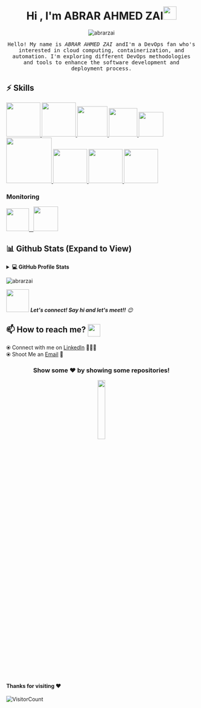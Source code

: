 <!-- <p align="left"> <img src="https://komarev.com/ghpvc/?username=rishikeshops&label=Profile%20views&color=0e75b6&style=flat" alt="rishikeshops" /> </p>
 -->
<h1 align="center">Hi , I'm ABRAR AHMED ZAI<img src="https://media.giphy.com/media/hvRJCLFzcasrR4ia7z/giphy.gif" width="35"></h1>

<p align="center"><img align="center" src="https://github-readme-streak-stats.herokuapp.com/?user=abrarzai&theme=algolia" alt="abrarzai" /></p>
<p align="center" >
  <samp>
    Hello! My name is <em>ABRAR AHMED ZAI</em> andI'm a DevOps fan who's interested in cloud computing, containerization, and automation. I'm exploring different DevOps methodologies and tools to enhance the software development and deployment process.
  </samp>
  <br/>
</p>

## :zap: Skills

   <a href="https://www.linux.org/" target="_blanfalse" />
    <img src="https://www.vectorlogo.zone/logos/linux/linux-icon.svg"  height="90" />
  </a>
   <a href="https://aws.amazon.com/" target="_blank" >
    <img src="https://www.vectorlogo.zone/logos/amazon_aws/amazon_aws-icon.svg"  height="90" />
  </a>
  </a>
  <a href="https://www.docker.com/" target="_blank" >
    <img src="https://raw.githubusercontent.com/itsksaurabh/itsksaurabh/master/assets/docker.gif"  height="80" /> 
  </a>
  <a href="https://kubernetes.io/" target="_blank" >
    <img src="https://raw.githubusercontent.com/itsksaurabh/itsksaurabh/master/assets/k8s.gif"  height="75" />
  </a>
  <a href="https://docs.gitlab.com/ee/ci/" target="_blank" >
    <img src="https://raw.githubusercontent.com/itsksaurabh/itsksaurabh/master/assets/cicd.gif"  height="65" />
  </a>
  <a href="https://www.terraform.io/" target="_blank" >
    <img src="https://raw.githubusercontent.com/itsksaurabh/itsksaurabh/master/assets/terraform.gif" width="120" />
  </a>
   </a>
    <a href="https://www.jenkins.io/" target="_blank" >
    <img src="https://raw.githubusercontent.com/DARK-art108/ItsRitesh/master/assets/ll.png" height="90" />
  </a>
  <a href="https://www.ansible.com/" target="_blank" >
    <img src="https://www.vectorlogo.zone/logos/ansible/ansible-icon.svg"  height="90" />
  </a>
 </a>
    <a href="https://pages.github.com/?(null)" target="_blank" >
   <img src="https://media.giphy.com/media/kH1DBkPNyZPOk0BxrM/giphy.gif" width="90" />
  </a>

  
  ### Monitoring
  
 <p float="left">
  <a href="https://grafana.com/" target="_blank" >
    <img src="https://raw.githubusercontent.com/itsksaurabh/itsksaurabh/master/assets/grafana.gif" height="60" />&nbsp;&nbsp;
  </a>
  <a href="https://prometheus.io/" target="_blank" >
    <img src="https://raw.githubusercontent.com/itsksaurabh/itsksaurabh/master/assets/prometheus.gif" height="65" />
  </a>
</p>
  
  ## 📊 Github Stats (Expand to View) 
  
 <details>
  <summary><b>💻 GitHub Profile Stats</b></summary>
   
<p>&nbsp;<img align="center" src="https://github-readme-stats.vercel.app/api?username=abrarzai&show_icons=true&&theme=radical" alt="abrarzai" /></p>

</details>

<p><img align="center" src="https://github-readme-stats.vercel.app/api/top-langs?username=abrarzai&show_icons=true&&theme=radical&line_height=27&v=5" alt="abrarzai" /></p>
  
</details> 
   </details>
   
   
   
<img src="https://media.giphy.com/media/LnQjpWaON8nhr21vNW/giphy.gif" width="60"> <em><b>Let's connect! Say hi and let's meet!!</b> 😊</em>
   
## 📫 How to reach me? <img align="center" src="https://github.com/RishikeshOps/my_readme.md/blob/363fac5a1173a4727253e8e4a54104b604e5875b/Handshake.gif" height="33px" /></h3> 

  ⦿ Connect with me on [LinkedIn](https://www.linkedin.com/in/abrarzai-devops/) 👨🏻‍💻 <br>
    ⦿ Shoot Me an [Email](mailto:engrzai@gmail.com) 💌 <br>
<!--   ⦿ Add Me on [Discord](https://discord.com/channels/@me) <br>

 -->
<div align="center">

### Show some ❤️ by showing some  repositories!

   <p align="center"> <img src="https://media.giphy.com/media/jpVnC65DmYeyRL4LHS/giphy.gif" width="20%">
</div>



#### Thanks for visiting :heart:
![VisitorCount](https://profile-counter.glitch.me/abrarzai/count.svg)
